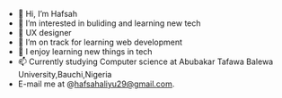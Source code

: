 - 👋 Hi, I’m Hafsah
- 👀 I’m interested in buliding and learning new tech
- 🌱 UX designer
- 🌱 I’m on track for learning web development
- 💞️ I enjoy learning new things in tech
- 📫 Currently studying Computer science at Abubakar Tafawa Balewa University,Bauchi,Nigeria
-  E-mail me at @hafsahaliyu29@gmail.com.
